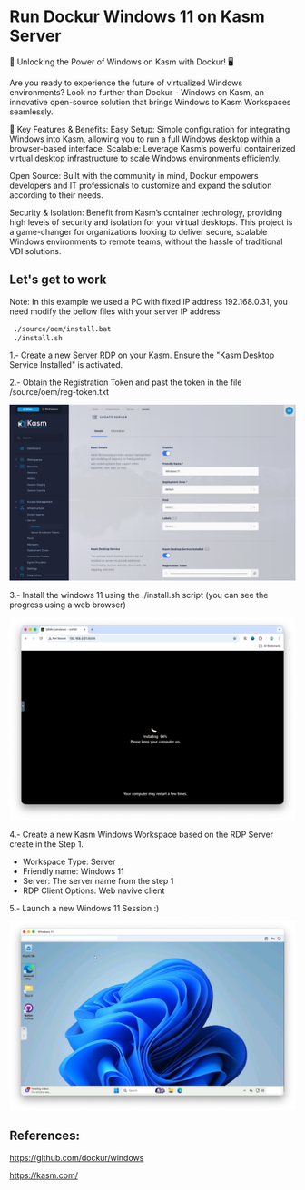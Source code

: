 # Run Dockur Windows 11 on Kasm Server

🚀 Unlocking the Power of Windows on Kasm with Dockur! 🖥️

Are you ready to experience the future of virtualized Windows environments? Look no further than Dockur - Windows on Kasm, an innovative open-source solution that brings Windows to Kasm Workspaces seamlessly.

🔑 Key Features & Benefits:
Easy Setup: Simple configuration for integrating Windows into Kasm, allowing you to run a full Windows desktop within a browser-based interface.
Scalable: Leverage Kasm’s powerful containerized virtual desktop infrastructure to scale Windows environments efficiently.

Open Source: Built with the community in mind, Dockur empowers developers and IT professionals to customize and expand the solution according to their needs.

Security & Isolation: Benefit from Kasm’s container technology, providing high levels of security and isolation for your virtual desktops.
This project is a game-changer for organizations looking to deliver secure, scalable Windows environments to remote teams, without the hassle of traditional VDI solutions.

## Let's get to work

Note:
In this example we used a PC with fixed IP address 192.168.0.31, you need modify the bellow files with your server IP address

```
 ./source/oem/install.bat
 ./install.sh 
```

1.- Create a new Server RDP on your Kasm. Ensure the "Kasm Desktop Service Installed" is activated.

2.- Obtain the Registration Token and past the token in the file /source/oem/reg-token.txt

![Step 1 & 2 ](/assets/image-1.png?raw=true "Step 1 & 2")

3.- Install the windows 11 using the ./install.sh script (you can see the progress using a web browser)

![Step 3](/assets/image-3.png?raw=true "3")

4.- Create a new Kasm Windows Workspace based on the RDP Server create in the Step 1.
 - Workspace Type: Server
 - Friendly name: Windows 11
 - Server: The server name from the step 1
 - RDP Client Options: Web navive client

5.- Launch a new Windows 11 Session :)

![Step 5 ](/assets/image-2.png?raw=true "Step 5")

## References:

https://github.com/dockur/windows

https://kasm.com/
